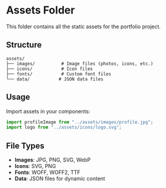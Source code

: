 # Assets Folder

This folder contains all the static assets for the portfolio project.

## Structure

```
assets/
├── images/          # Image files (photos, icons, etc.)
├── icons/           # Icon files
├── fonts/           # Custom font files
└── data/           # JSON data files
```

## Usage

Import assets in your components:

```jsx
import profileImage from "../assets/images/profile.jpg";
import logo from "../assets/icons/logo.svg";
```

## File Types

- **Images**: JPG, PNG, SVG, WebP
- **Icons**: SVG, PNG
- **Fonts**: WOFF, WOFF2, TTF
- **Data**: JSON files for dynamic content

